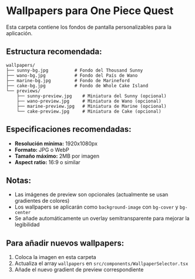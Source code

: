 # Wallpapers para One Piece Quest

Esta carpeta contiene los fondos de pantalla personalizables para la aplicación.

## Estructura recomendada:

```
wallpapers/
├── sunny-bg.jpg          # Fondo del Thousand Sunny
├── wano-bg.jpg           # Fondo del País de Wano  
├── marine-bg.jpg         # Fondo de Marineford
├── cake-bg.jpg           # Fondo de Whole Cake Island
└── previews/
    ├── sunny-preview.jpg    # Miniatura del Sunny (opcional)
    ├── wano-preview.jpg     # Miniatura de Wano (opcional)
    ├── marine-preview.jpg   # Miniatura de Marine (opcional)
    └── cake-preview.jpg     # Miniatura de Cake (opcional)
```

## Especificaciones recomendadas:

- **Resolución mínima:** 1920x1080px
- **Formato:** JPG o WebP
- **Tamaño máximo:** 2MB por imagen
- **Aspect ratio:** 16:9 o similar

## Notas:

- Las imágenes de preview son opcionales (actualmente se usan gradientes de colores)
- Los wallpapers se aplicarán como `background-image` con `bg-cover` y `bg-center`
- Se añade automáticamente un overlay semitransparente para mejorar la legibilidad

## Para añadir nuevos wallpapers:

1. Coloca la imagen en esta carpeta
2. Actualiza el array `wallpapers` en `src/components/WallpaperSelector.tsx`
3. Añade el nuevo gradient de preview correspondiente
